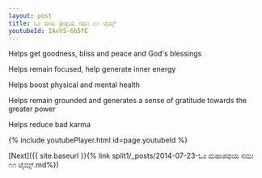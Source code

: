 ```yaml
---
layout: post
title: ಓಂ ವಾಸು ಸ್ರೇಷ್ಟಯ ನಮಃ ೧೧ ಟೈಮ್ಸ್
youtubeId: IAvV5-6b5fE
---
```

 
 
Helps get goodness, bliss and peace and God's blessings
 
Helps remain focused, help generate inner energy 
 
Helps boost physical and mental health 
 
Helps remain grounded and generates a sense of gratitude towards the greater power 
 
Helps reduce bad karma
 
 
 
 


{% include youtubePlayer.html id=page.youtubeId %}
 
[Next]({{ site.baseurl }}{% link  split1/_posts/2014-07-23-ಓಂ ಮಹಾಪಧಯ ನಮಃ ೧೧ ಟೈಮ್ಸ್.md%})
 
